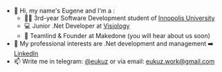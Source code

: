 - 👋 Hi, my name's Eugene and I'm a :
  - 👨‍🎓 3rd-year Software Development student of [Innopolis University](https://innopolis.university/) 
  - 💻 Junior .Net Developer at [Visiology](https://visiology.su/)
  - 🚀 Teamlind & Founder at Makedone (you will hear about us soon)
- 💼 My professional interests are .Net development and management ➡️ [LinkedIn](linkedin.com/in/eukuz)
- 📫 Write me in telegram: [@eukuz](https://t.me/eukuz) or via email: eukuz.work@gmail.com
